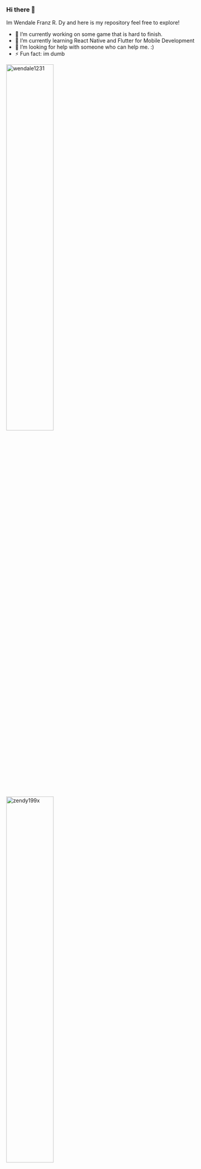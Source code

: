 ### Hi there 👋


<!-- **wendale1231/wendale1231** is a ✨ _special_ ✨ repository because its `README.md` (this file) appears on your GitHub profile. -->

Im Wendale Franz R. Dy and here is my repository feel free to explore! 


- 🔭 I’m currently working on some game that is hard to finish.
- 🌱 I’m currently learning React Native and Flutter for Mobile Development
- 🤔 I’m looking for help with someone who can help me. :)
- ⚡ Fun fact: im dumb

<div>
  <img style="width: 50%" src="https://github-readme-stats.vercel.app/api/top-langs/?username=wendale1231&layout=compact&hide=html" alt="wendale1231" />
  <img style="width: 50%" src="https://github-readme-stats.vercel.app/api?username=zendy199x&show_icons=true" alt="zendy199x" />
</div>
